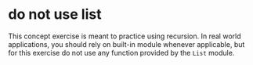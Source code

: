 # do not use list

This concept exercise is meant to practice using recursion.
In real world applications, you should rely on built-in module whenever applicable, but for this exercise do not use any function provided by the `List` module.
